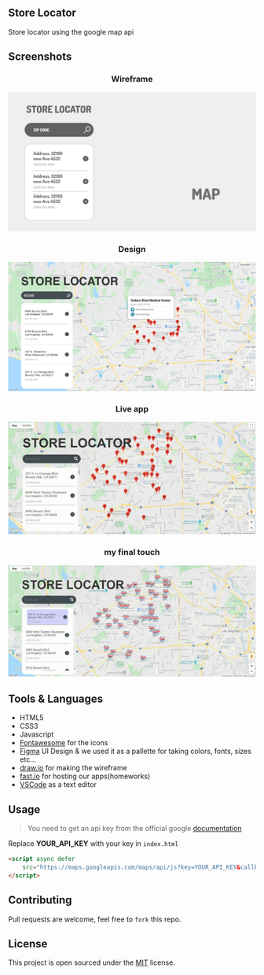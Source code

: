 ## Store Locator

Store locator using the google map api

## Screenshots
<p align="center">
    <h3 align="center">Wireframe</h3>
    <img src="screenshots/wireframe.png" alt="wireframe" />
</p>
<p align="center">
    <h3 align="center">Design</h3>
    <img src="screenshots/store-locator.png" alt="UI design" />
</p>
<p align="center">
    <h3 align="center">Live app</h3>
    <img src="screenshots/demo.gif" alt="live app" />
</p>
<p align="center">
    <h3 align="center">my final touch</h3>
    <img src="screenshots/myTouch.gif" alt="my final touch" />
</p>

## Tools & Languages
- HTML5
- CSS3
- Javascript
- [Fontawesome](https://fontawesome.com/) for the icons
- [Figma](https://www.figma.com/) UI Design & we used it as a pallette for taking colors, fonts, sizes etc...
- [draw.io](https://app.diagrams.net/) for making the wireframe
- [fast.io](https://go.fast.io/) for hosting our apps(homeworks)
- [VSCode](https://code.visualstudio.com/) as a text editor

## Usage
>You need to get an api key from the official google [documentation](https://developers.google.com/maps/documentation/javascript/get-api-key)
>
Replace __YOUR_API_KEY__ with your key in ```index.html```
```html
<script async defer
    src="https://maps.googleapis.com/maps/api/js?key=YOUR_API_KEY&callback=initMap">
</script>
```

## Contributing
Pull requests are welcome, feel free to ```fork``` this repo.

## License
This project is open sourced under the [MIT](https://opensource.org/licenses/MIT) license.
